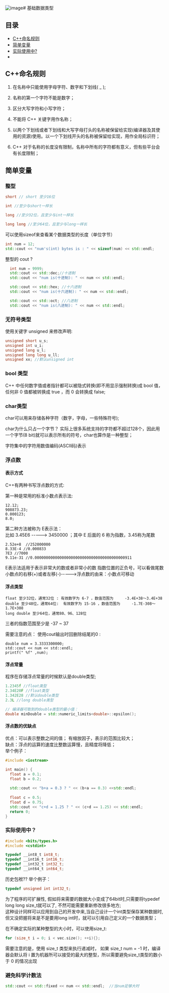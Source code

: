 ![image](https://github.com/Feng3333/Cplusplus/assets/82488197/3ae62a49-ef24-4471-8f56-65a8260b14dd)# 基础数据类型
## 目录
- [C++命名规则](#c命名规则)
- [简单变量](#简单变量)
- [实际使用中?](#实际使用中)
- 
## C++命名规则
1. 在名称中只能使用字母字符、数字和下划线( \_ );  

2. 名称的第一个字符不能是数字；  

3. 区分大写字符和小写字符；  

4. 不能将 C++ 关键字用作名称；  

5. 以两个下划线或者下划线和大写字母打头的名称被保留给实现(编译器及其使用的资源)使用。以一个下划线开头的名称被保留给实现，用作全局标识符；  

6. C++ 对于名称的长度没有限制，名称中所有的字符都有意义，但有些平台会有长度限制；  

## 简单变量

### 整型

```cpp
short // short 至少16位

int //至少与short一样长

long //至少32位，且至少与int一样长

long long //至少64位，且至少与long一样长
```

可以使用sizeof来查看某个数据类型的长度（单位字节）
```cpp
int num = 12;
std::cout << "num's(int) bytes is : " << sizeof(num) << std::endl;
```

整型的 cout ?
```cpp
  int num = 9999;
  std::cout << std::dec;//十进制
  std::cout << "num is(十进制): " << num << std::endl;

  std::cout << std::hex; //十六进制
  std::cout << "num is(十六进制): " << num << std::endl;

  std::cout << std::oct; //八进制
  std::cout << "num is(八进制): " << num << std::endl;
```

### 无符号类型
使用关键字 unsigned 来修改声明:
```cpp
unsigned short u_s;
unsigned int u_i;
unsigned long u_l;
unsigned long long u_ll;
unsigned xx; //默认unsigned int
```
### bool 类型
C++ 中任何数字值或者指针都可以被隐式转换(即不用显示强制转换)成 bool 值，任何非 0 值都被转换成 true ，而 0 会转换成 false;

### char类型
char可以用来存储各种字符（数字，字母，一些特殊符号);  

char为什么只占一个字节？ 
实际上很多系统支持的字符都不超过128个，因此用一个字节(8 bit)就可以表示所有的符号，char也算作是一种整型；    

字符集中的字符用数值编码(ASCII码)表示


### 浮点数

#### 表示方式
C++有两种书写浮点数的方式:  

第一种是常用的标准小数点表示法:
```
12.12;
908873.23;
0.000123;
8.0;
```
第二种方法被称为 E表示法：  
比如 3.45E6 -----> 3450000 ；其中 E 后面的 6 称为指数，3.45称为尾数  
```
2.52e+8  //252000000
8.33E-4 //0.000833
7E3 //7000
9.11e-31 //0.0000000000000000000000000000000000000000911
```
E表示法适用于表示非常大的数或者非常小的数
指数位置的正负号，可以看做尾数小数点的右移(+)或者左移(-)----->浮点数的由来：小数点可移动

#### 浮点类型
```
float 至少32位，通常32位 : 有效数字为 6-7 ，数值范围为     -3.4E+38～3.4E+38
double 至少48位，通常64位:  有效数字为 15-16 ，数值范围为     -1.7E-308～1.7E+308
long double 至少64位，通常80、96、128位
```
三者的指数范围至少是 -37 ~ 37

需要注意的点：
使用cout输出时回删除结尾的0 :  
```
double num = 3.3333300000;
std::cout << num << std::endl;
printf(" %f" ,num);
```

#### 浮点常量
程序在存储浮点常量的时候默认是double类型;  
```c++
1.2345f //float类型
2.34E20F //float类型
1.342E28 //默认double类型
2.3L //long double类型

// 编译器可取到的double类型的最小值：
double minDouble = std::numeric_limits<double>::epsilon();

```

#### 浮点数的优缺点
优点：可以表示整数之间的值；  有缩放因子，表示的范围比较大；    
缺点：浮点的运算的速度比整数运算慢，且精度将降低；  
举个例子：  
```cpp
#include <iostream>

int main() {
  float a = 0.1;
  float b = 0.2;
  
  std::cout << "b+a = 0.3 ? " << (b+a == 0.3) <<std::endl;
  
  float c = 0.5;
  float d = 0.75;
  std::cout << "c+d = 1.25 ? " << (c+d == 1.25) << std::endl;
  return 0;
}

```
### 实际使用中？

```c++
#include <bits/types.h>
#include <cstdint>

typedef __int8_t int8_t;
typedef __int16_t int16_t;
typedef __int32_t int32_t;
typedef __int64_t int64_t;
```
历史包袱??
举个例子：
```c++
typedef unsigned int int32_t;

```
为了程序的可扩展性, 假如将来需要的数据⼤⼩变成了64bit时,只需要将typedef long long size_t就可以了, 不然可能需要重新修改很多地方;  
这种设计同样可以应⽤到⾃⼰的开发中来,当⾃⼰设计⼀个int类型保存某种数据时,但⼜没把握将来是不是要⽤long int时，就可以引用自己定义的一个数据类型；  

在不确定实际的某种整型的大小时，可以使用size_t:
```c++
for (size_t i = 0; i < vec.size(); ++i){};
```
需要注意的是，使用 size_t 类型来执行递减时， 如果 size_t num = -1 时，编译器会默认将 i 置为机器所可以接受的最大的整型，所以需要避免size_t类型的数小于 0 的情况出现

### 避免科学计数法
```c++
std::cout << std::fixed << num << std::endl;  //当num足够大时
```
